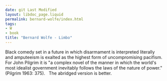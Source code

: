```yaml
---
date: git Last Modified
layout: libdoc_page.liquid
permalink: bernard-wolfe/index.html
tags:
- W
- book
title: "Bernard Wolfe - Limbo"
---
```


Black comedy set in a future in which disarmament is interpreted literally and amputeeism is exalted as the highest form of uncompromising pacifism. For John Pilgrim it is  "a complex novel of the manner in which the world's most idealist government inevitably follows the laws of the nature of power." (Pilgrim 1963: 375).
 
The abridged version is better.